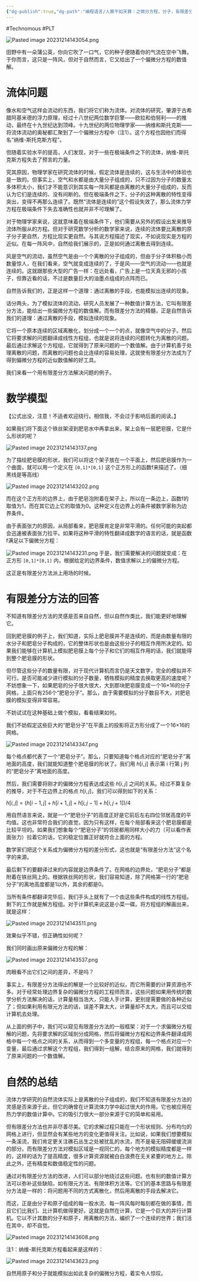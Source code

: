 ```yaml
---
{"dg-publish":true,"dg-path":"编程语言/人算不如天算：之微分方程，分子，有限差分方法.md","permalink":"/编程语言/人算不如天算：之微分方程，分子，有限差分方法/","created":"2023-12-14T14:30:37.000+08:00","updated":"2024-12-31T10:04:25.000+08:00"}
---
```


#Technomous #PLT

![Pasted image 20231214143054.png](/img/user/0.Asset/resource/Pasted%20image%2020231214143054.png)

田野中有一朵蒲公英，你向它吹了一口气，它的种子便随着你的气流在空中飞舞。于你而言，这只是一阵风，但对于自然而言，它又给出了一个偏微分方程的数值解。

# 流体问题

像水和空气这样会流动的东西，我们将它们称为流体。对流体的研究，肇源于古希腊阿基米德的浮力原理，经过十八世纪两位数学巨擎——欧拉和伯努利——的推动，最终在十九世纪达到顶峰。十九世纪的两位物理学家——纳维和斯托克斯——将流体流动的奥秘都汇聚到了一个偏微分方程中（注1）。这个方程也因他们而得名“纳维-斯托克斯方程”。

但随着实验水平的提高，人们发现，对于一些在极端条件之下的流体，纳维-斯托克斯方程失去了预言的力量。

究其原因，物理学家在研究流体的时候，假定流体是连续的，这与生活中的体验也是一致的。但事实上，空气和水都是由大量分子组成的，只不过因为分子的数量太多体积太小，我们才不能意识到其实每一阵风都是由离散的大量分子组成的，反而认为它们是连续的、没有间断的。但在极端条件之下，分子的这种离散的特性变得突出，变得不再那么连续了。既然“流体是连续的”这个假设失效了，那么流体力学方程在极端条件下失去准确性也就并非不可理解了。

对于物理学家来说，这就意味着在极端条件下，他们需要从另外的假设出发来推导流体所服从的方程。但对于研究数学分析的数学家来说，连续的流体要比离散的原子分子更自然，方程比现实更自然。与其说方程描述了现实，不如说现实是方程的近似。在每一阵风中，自然给我们展示的，正是如何通过离散去得到连续。

风是空气的流动，虽然空气是由一个个离散的分子组成的，但由于分子体积极小而数量惊人，在我们看来，空气就变成连续的了，于是风——空气的流动——也就是连续的。这就跟那些大型的广告一样：在远处看，广告上是一位天真无邪的小孩子，但靠近看的话，不过是数量巨大的油墨点组成的点阵而已。

自然告诉我们的，正是这样一个道理：通过离散的手段，也能模拟出连续的现象。

话分两头，为了模拟流体的流动，研究人员发展了一种数值计算方法，它叫有限差分方法，能给出一些偏微分方程的数值解。而有限差分方法的精髓，正是自然告诉我们的道理：通过离散的手段，模拟连续的现象。

它将一个原本连续的区域离散化，划分成一个一个的点，就像空气中的分子。然后它将要求解的问题翻译成线性方程组，也就是说将连续的问题转化为离散的问题。最后通过求解这个方程组，它就得到了原来问题的一个数值解。由于计算机善于处理离散的问题，而离散的问题也会比连续的容易处理，这就使有限差分方法成为了得到偏微分方程的近似数值解的好工具。

我们来看一个用有限差分方法解决问题的例子。

# 数学模型

【公式出没，注意！不适者欢迎绕行。相信我，不会过于影响后面的阅读。】

如果我们将下面这个铁丝架浸到肥皂水中再拿出来，架上会有一层肥皂膜，它是什么形状的呢？

![Pasted image 20231214143137.png](/img/user/0.Asset/resource/Pasted%20image%2020231214143137.png)

为了描绘肥皂膜的形状，我们可以将这个架子放在一个平面上，然后肥皂膜作为一个曲面，就可以用一个定义在 `[0,1]*[0,1]` 这个正方形上的函数f来描述了。（细黑线是等高线）

![Pasted image 20231214143202.png](/img/user/0.Asset/resource/Pasted%20image%2020231214143202.png)

而在这个正方形的边界上，由于肥皂泡附着在架子上，所以在一条边上，函数f的取值为1，而在其它边上它的取值为0。这种定义在边界上的条件被数学家称为边界条件。

由于表面张力的原因，从局部看来，肥皂膜肯定是非常平滑的。任何可能的突起都会迅速被表面张力拉平。如果将这种平滑的特性翻译成数学的语言的话，就是函数 f满足以下偏微分方程：

![Pasted image 20231214143231.png](/img/user/0.Asset/resource/Pasted%20image%2020231214143231.png)
于是，我们需要解决的问题就变成：在正方形 `[0,1]*[0,1]` 内，根据给定的边界条件，数值求解以上的偏微分方程。

这正是有限差分方法派上用场的时候。

# 有限差分方法的回答

不知道有限差分方法的灵感是否来自自然，但以自然作类比，我们能更好地理解它。

回到肥皂膜的例子上，我们知道，实际上肥皂膜并不是连续的，而是由数量有限的水分子和肥皂分子构成的，它的整体形状也是由这些分子的相互作用所决定的。如果我们能够在计算机上模拟肥皂膜上每个分子和它们的相互作用的话，我们就能得到整个肥皂膜的形状。

但尽管这些分子的数量有限，对于现代计算机而言仍是天文数字，完全的模拟并不可行。是否可能减少进行模拟的分子数量，牺牲模拟的精度去换取更高的速度呢？不妨想象一下，如果肥皂的分子很大很大，大到那块肥皂膜变成一个16×16的分子网格，上面只有256个“肥皂分子”。那么，由于需要模拟的分子数目不大，对肥皂膜的模拟变得非常容易。

不妨试试在这种基础上做个模拟，看看结果如何。

我们不妨假定这些巨大的“肥皂分子”在平面上的投影将正方形分成了一个16×16的网格。

![Pasted image 20231214143347.png](/img/user/0.Asset/resource/Pasted%20image%2020231214143347.png)

每个格点都代表了一个“肥皂分子”。那么，只要知道每个格点对应的“肥皂分子”离地面的高度，我们就能知道整个肥皂膜的形状了。我们用 $h[i,j]$ 表示第  i 行第 j 列的“肥皂分子”离地面的高度。

然后，我们需要将刚才的偏微分方程表达成这些 $h[i,j]$ 之间的关系。经过不算复杂的推导，对于不在边界上的格点 $h[i,j]$，我们可以得到如下的关系：

$h[i,j]=(h[i-1,j]+h[i+1,j]+h[i,j-1]+h[i,j+1])/4$

用自然语言来说，就是一个“肥皂分子”的高度正好是它前后左右四位邻居高度的平均值。这也非常符合我们的直觉，因为只有这样，在每个局部看来这个肥皂膜都是比较平坦的。如果我们想象每个“肥皂分子”的邻居都用同样大小的力（可以看作表面张力）拉着它的话，它的稳定位置正好就符合上面的方程。

数学家们把这个关系成为偏微分方程的差分形式，这也就是“有限差分方法”这个名字的来源。

最后剩下的要翻译过来的内容就是边界条件了。在网格的边界处，“肥皂分子”都是附着在铁丝网上的。根据铁丝网的形状，我们容易知道，除了网格第一行的“肥皂分子”的离地高度都是1以外，其余的都是0。

当所有条件都翻译完毕后，我们手头上就有了一个由这些条件构成的线性方程组。剩下的工作就是解方程组。对于计算机来说这是小菜一碟。将方程组的解画出来，就是这样：

![Pasted image 20231214143511.png](/img/user/0.Asset/resource/Pasted%20image%2020231214143511.png)

效果似乎不错，但正确性如何呢？

我们同时画出原来偏微分方程的解：

![Pasted image 20231214143537.png](/img/user/0.Asset/resource/Pasted%20image%2020231214143537.png)

肉眼看不出它们之间的差异，不是吗？

事实上，有限差分方法得出的解是一个比较好的近似，而它所需要的计算资源也不多。对于经常处理边界复杂的偏微分方程的工程师而言，这些问题如果用传统的数学分析方法解决的话，计算量相当浩大，只能人手计算，更别提需要做的各种近似了；但如果利用有限元方法的话，误差不算太大，计算量却不太大，而且可以交给计算机去处理。

从上面的例子中，我们可以窥见有限差分方法的一般框架：对于一个求偏微分方程解的问题，先将要求解的区域剖分成网格，然后将偏微分方程和边界条件翻译成网格中每一个格点之间的关系，从而得到一个多变量的方程组，每一个格点对应一个变量，最后通过求解这个方程组，我们得到一组解，结合原来的网格，我们就得到了原来问题的一个数值解。

# 自然的总结

流体力学研究的自然流体实际上是离散的分子组成的，我们不知道有限差分方法的灵感是否来源于此，但它的确曾在计算流体力学中起过很大的作用。它也被应用在热力学的数值计算中。它的吸引力很大一部分来源于它的简单和易用。

但有限差分方法也并非尽善尽美。它的求解过程只能在一个形状规则、分布均匀的网格上进行，但显然会有某些地方的变化更值得关注。比如说，如果我们想要模拟一条溪流，我们肯定更关注礁石丛生之处被扰乱的水流，而不是毫无阻碍缓缓流淌的部分。而有限差分方法对模拟区域是一视同仁的，每个地方的模拟精度都是一样的，这样的话为了提高精度，很多计算资源就被白白浪费在无关紧要的地方上。除此之外，还有精度和数值稳定性的问题。

通过对有限差分方法的改进，人们可以部分地绕过这些问题。也有别的数值计算方法可以弥补这些缺陷，如有限元方法、有限体积方法等。它们的基本思路与有限差分方法是一样的：将问题用不同的方式离散化，然后用离散的手段去解决它。

而这，正是由分子和原子组成的每一股水流、每一阵风每时每刻都在做的事情，而且它们比我们、比计算机做得更好。这就是自然在计算，它是一个巨大的并行计算机。它以不计其数的分子和原子，用离散的方法，编织了一个连续的世界；我们活在其中，却不自觉。

![Pasted image 20231214143608.png](/img/user/0.Asset/resource/Pasted%20image%2020231214143608.png)

注1：纳维-斯托克斯方程看起来是这样的：

![Pasted image 20231214143623.png](/img/user/0.Asset/resource/Pasted%20image%2020231214143623.png)

自然用原子和分子就能模拟出如此复杂的偏微分方程，着实令人惊叹。